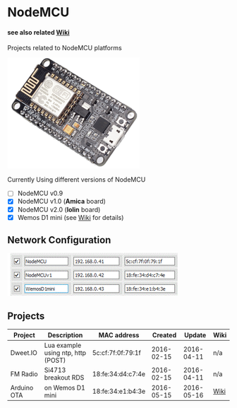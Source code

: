 # NodeMCU 
#### see also related [Wiki](https://github.com/griemide/NodeMCU/wiki)  
Projects related to NodeMCU platforms



![NodeMCU](/hardware/NodeMCUv1.png)

Currently Using different versions of NodeMCU

- [ ] NodeMCU v0.9
- [x] NodeMCU v1.0 (**Amica** board)
- [x] NodeMCU v2.0 (**lolin** board)
- [x] Wemos D1 mini (see [Wiki](https://github.com/griemide/NodeMCU/tree/master/hardware/wemosD1mini) for details)

## Network Configuration

![MAC](https://github.com/griemide/NodeMCU/blob/master/hardware/images/ESP8266overviewMACaddress.GIF)

## Projects

Project       | Description                                 | MAC address       | Created    | Update     | Wiki
--------------|---------------------------------------------| ------------------|------------|------------|------
Dweet.IO      | Lua example using ntp, http (POST)          | 5c:cf:7f:0f:79:1f | 2016-02-15 | 2016-04-11 | n/a
FM Radio      | Si4713 breakout RDS                         | 18:fe:34:d4:c7:4e | 2016-02-15 | 2016-04-11 | n/a
Arduino OTA   | on Wemos D1 mini                            | 18:fe:34:e1:b4:3e | 2016-05-15 | 2016-05-16 | [Wiki](https://github.com/griemide/NodeMCU/tree/master/hardware/wemosD1mini)
